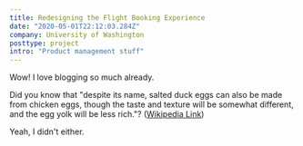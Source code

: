 ```yaml
---
title: Redesigning the Flight Booking Experience
date: "2020-05-01T22:12:03.284Z"
company: University of Washington
posttype: project
intro: "Product management stuff"
---
```


Wow! I love blogging so much already.

Did you know that "despite its name, salted duck eggs can also be made from
chicken eggs, though the taste and texture will be somewhat different, and the
egg yolk will be less rich."?
([Wikipedia Link](http://en.wikipedia.org/wiki/Salted_duck_egg))

Yeah, I didn't either.
